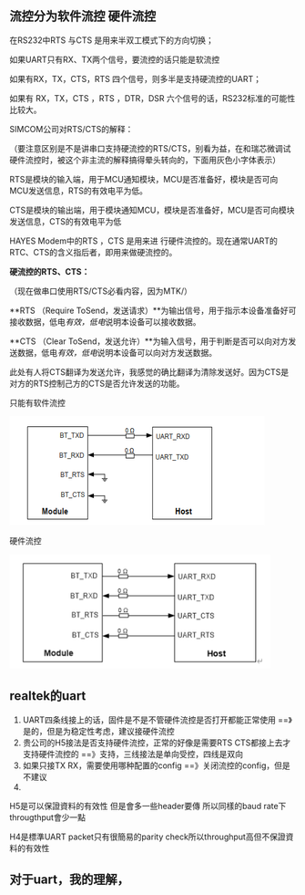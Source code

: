 ## 流控分为软件流控 硬件流控



在RS232中RTS 与CTS 是用来半双工模式下的方向切换；

如果UART只有RX、TX两个信号，要流控的话只能是软流控

如果有RX，TX，CTS，RTS 四个信号，则多半是支持硬流控的UART；

如果有 RX，TX，CTS ，RTS ，DTR，DSR 六个信号的话，RS232标准的可能性比较大。

SIMCOM公司对RTS/CTS的解释：

（要注意区别是不是讲串口支持硬流控的RTS/CTS，别看为益，在和瑞芯微调试硬件流控时，被这个非主流的解释搞得晕头转向的，下面用灰色小字体表示）

RTS是模块的输入端，用于MCU通知模块，MCU是否准备好，模块是否可向MCU发送信息，RTS的有效电平为低。

CTS是模块的输出端，用于模块通知MCU，模块是否准备好，MCU是否可向模块发送信息，CTS的有效电平为低

HAYES Modem中的RTS ，CTS 是用来进 行硬件流控的。现在通常UART的RTC、CTS的含义指后者，即用来做硬流控的。

**硬流控的RTS、CTS：**

（现在做串口使用RTS/CTS必看内容，因为MTK/）

**RTS （Require ToSend，发送请求）**为输出信号，用于指示本设备准备好可接收数据，低电*有效，低电*说明本设备可以接收数据。

**CTS （Clear ToSend，发送允许）**为输入信号，用于判断是否可以向对方发送数据，低电*有效，低电*说明本设备可以向对方发送数据。



此处有人将CTS翻译为发送允许，我感觉的确比翻译为清除发送好。因为CTS是对方的RTS控制己方的CTS是否允许发送的功能。



只能有软件流控

![image-20240911153142126](./img/image-20240911153142126.png)

硬件流控

![image-20240911153108171](./img/image-20240911153108171.png)





## realtek的uart



1. UART四条线接上的话，固件是不是不管硬件流控是否打开都能正常使用
    ==》是的，但是为稳定性考虑，建议接硬件流控
2. 贵公司的H5接法是否支持硬件流控，正常的好像是需要RTS CTS都接上去才支持硬件流控的
    ==》支持，三线接法是单向受控，四线是双向
3. 如果只接TX RX，需要使用哪种配置的config
    ==》关闭流控的config，但是不建议
4. 

H5是可以保證資料的有效性 但是會多一些header要傳 所以同樣的baud rate下througthput會少一點

H4是標準UART packet只有很簡易的parity check所以throughput高但不保證資料的有效性





## 对于uart，我的理解，
